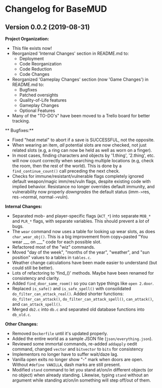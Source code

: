 # Changelog for BaseMUD

## Version 0.0.2 (2019-08-31)

**Project Organization:**

* This file exists now!
* Reorganized 'Internal Changes' section in README.md to:
    - Deployment
    - Code Reorganization
    - Code Reduction
    - Code Changes
* Reorganized 'Gameplay Changes' section (now 'Game Changes') in README.md to:
    - Bugfixes
    - Patched oversights
    - Quality-of-Life features
    - Gameplay Changes
    - Optional Features
* Many of the "TO-DO's" have been moved to a Trello board for better tracking.

** Bugfixes:**

* Fixed "heat metal" to abort if a save is SUCCESSFUL, not the opposite.
* When wearing an item, _all_ potential slots are now checked, not just related
  slots (e.g, a ring can now be held as well as worn on a finger).
* In most cases, finding characters and objects by '1.thing', '2.thing', etc.
  will now count correctly when searching multiple locations (e.g, check the room,
  then the rest of the world). This is done by a `find_continue_count()` call
  preceding the next check.
* Checks for immune/resistant/vulnerable flags completely ignored default
  weapon/magic imm/res/vuln flags, despite existing code with implied behavior.
  Resistance no longer overrides default immunity, and vulnerability now
  properly _downgrades_ the default status (imm`->`res, res`->`normal,
  normal`->`vuln).

**Internal Changes:**

* Separated mob- and player-specific flags (`ACT_*`) into separate `MOB_*` and `PLR_*`
  flags, with separate variables. This should prevent a _lot_ of bugs.
* The `wear` command now uses a table for looking up wear slots, as does `char_wear_obj()`.
  This is a big improvement from copy+pasted "You wear ___ on ___" code for each possible slot.
* Refactored most of the "wiz" commands.
* Moved "day of the week", "months of the year", "weather", and "sun position" values
  to a tables in `tables.c`.
* Weather change calculations have been made easier to understand (but could still be better).
* Lots of refactoring to 'find_()' methods. Maybe have been renamed for consistency and clarity.
* Added `find_door_same_room()` so you can type things like `open 2.door`.
* Replaced `is_safe()` and `is_safe_spell()` with consolidated
    `do_filter_can_attack_real()`. Added shorter functions:
    `do_filter_can_attack()`, `do_filter_can_attack_spell()`,
    `can_attack()`, and `can_attack_spell()`.
* Merged `db2.c` into `db.c` and separated old database functions into `db_old.c`.

**Other Changes:**

* Removed `Dockerfile` until it's updated properly.
* Added the entire world as a sample JSON file (`json/everything.json`).
* Reviewed some immortal commands, re-added `addapply` oedit command, changed `vector` and `bitvector` to `bits` for consistency
* Implementors no longer have to suffer wait/daze lag.
* Vanilla open exits no longer show "-" mark when doors are open. Without `#define VANILLA`, dash marks are still present.
* Modified `stand` command to let you stand at/on/in different objects (or no object) when already standing. Likewise, typing `stand` without an argument while standing at/on/in something will step off/out of them.
